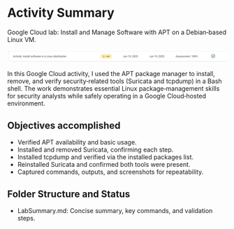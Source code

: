 # Activity Summary 

Google Cloud lab: Install and Manage Software with APT on a Debian‑based Linux VM.

![alt text](ActivityResult.png)

In this Google Cloud activity, I used the APT package manager to install, remove, and verify security‑related tools (Suricata and tcpdump) in a Bash shell. The work demonstrates essential Linux package‑management skills for security analysts while safely operating in a Google Cloud‑hosted environment.

## Objectives accomplished

- Verified APT availability and basic usage.
- Installed and removed Suricata, confirming each step.
- Installed tcpdump and verified via the installed packages list.
- Reinstalled Suricata and confirmed both tools were present.
- Captured commands, outputs, and screenshots for repeatability.

## Folder Structure and Status

- LabSummary.md: Concise summary, key commands, and validation steps.

